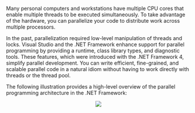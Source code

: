 Many personal computers and workstations have multiple CPU cores that enable multiple threads to be executed simultaneously. To take advantage of the hardware, you can parallelize your code to distribute work across multiple processors.

In the past, parallelization required low-level manipulation of threads and locks. Visual Studio and the .NET Framework enhance support for parallel programming by providing a runtime, class library types, and diagnostic tools. These features, which were introduced with the .NET Framework 4, simplify parallel development. You can write efficient, fine-grained, and scalable parallel code in a natural idiom without having to work directly with threads or the thread pool.

The following illustration provides a high-level overview of the parallel programming architecture in the .NET Framework:

<p align='center'><img src='https://docs.microsoft.com/en-us/dotnet/standard/parallel-programming/media/tpl-architecture.png'></p>
